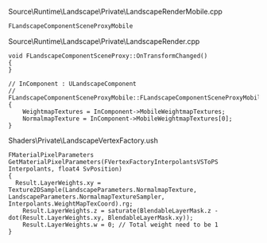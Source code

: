 Source\Runtime\Landscape\Private\LandscapeRenderMobile.cpp

```cpp
FLandscapeComponentSceneProxyMobile
```

Source\Runtime\Landscape\Private\LandscapeRender.cpp

```
void FLandscapeComponentSceneProxy::OnTransformChanged()
{
}

// InComponent : ULandscapeComponent
// FLandscapeComponentSceneProxyMobile::FLandscapeComponentSceneProxyMobile()
{
	WeightmapTextures = InComponent->MobileWeightmapTextures;
	NormalmapTexture = InComponent->MobileWeightmapTextures[0];
}
```


Shaders\Private\LandscapeVertexFactory.ush

```
FMaterialPixelParameters GetMaterialPixelParameters(FVertexFactoryInterpolantsVSToPS Interpolants, float4 SvPosition)
{
  Result.LayerWeights.xy = Texture2DSample(LandscapeParameters.NormalmapTexture, LandscapeParameters.NormalmapTextureSampler,         Interpolants.WeightMapTexCoord).rg;
	Result.LayerWeights.z = saturate(BlendableLayerMask.z - dot(Result.LayerWeights.xy, BlendableLayerMask.xy));
	Result.LayerWeights.w = 0; // Total weight need to be 1
}
```
